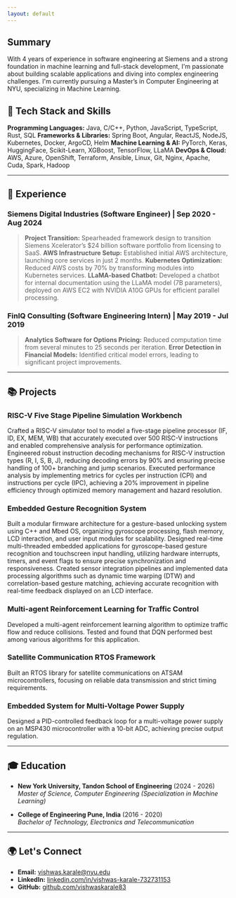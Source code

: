 ```yaml
---
layout: default
---
```


## Summary

With 4 years of experience in software engineering at Siemens and a strong foundation in machine learning and full-stack development, I'm passionate about building scalable applications and diving into complex engineering challenges. I'm currently pursuing a Master’s in Computer Engineering at NYU, specializing in Machine Learning.


## 🔧 Tech Stack and Skills
**Programming Languages:** Java, C/C++, Python, JavaScript, TypeScript, Rust, SQL
**Frameworks & Libraries:** Spring Boot, Angular, ReactJS, NodeJS, Kubernetes, Docker, ArgoCD, Helm
**Machine Learning & AI:** PyTorch, Keras, HuggingFace, Scikit-Learn, XGBoost, TensorFlow, LLaMA
**DevOps & Cloud:** AWS, Azure, OpenShift, Terraform, Ansible, Linux, Git, Nginx, Apache, Cuda, Spark, Hadoop

---

## 💼 Experience

### Siemens Digital Industries (Software Engineer) | Sep 2020 - Aug 2024
> **Project Transition:** Spearheaded framework design to transition Siemens Xcelerator’s $24 billion software portfolio from licensing to SaaS.
> **AWS Infrastructure Setup:** Established initial AWS architecture, launching core services in just 2 months.
> **Kubernetes Optimization:** Reduced AWS costs by 70% by transforming modules into Kubernetes services.
> **LLaMA-based Chatbot:** Developed a chatbot for internal documentation using the LLaMA model (7B parameters), deployed on AWS EC2 with NVIDIA A10G GPUs for efficient parallel processing.

### FinIQ Consulting (Software Engineering Intern) | May 2019 - Jul 2019
> **Analytics Software for Options Pricing:** Reduced computation time from several minutes to 25 seconds per iteration.
> **Error Detection in Financial Models:** Identified critical model errors, leading to significant project improvements.

---

## 📚 Projects

### RISC-V Five Stage Pipeline Simulation Workbench 
Crafted a RISC-V simulator tool to model a five-stage pipeline processor (IF, ID, EX, MEM, WB) that accurately executed over 500 RISC-V instructions and enabled comprehensive analysis for performance optimization.
Engineered robust instruction decoding mechanisms for RISC-V instruction types (R, I, S, B, J), reducing decoding errors by 90% and ensuring precise handling of 100+ branching and jump scenarios.
Executed performance analysis by implementing metrics for cycles per instruction (CPI) and instructions per cycle (IPC), achieving a 20% improvement in pipeline efficiency through optimized memory management and hazard resolution.

### Embedded Gesture Recognition System
Built a modular firmware architecture for a gesture-based unlocking system using C++ and Mbed OS, organizing gyroscope processing, flash memory, LCD interaction, and user input modules for scalability.
Designed real-time multi-threaded embedded applications for gyroscope-based gesture recognition and touchscreen input handling, utilizing hardware interrupts, timers, and event flags to ensure precise synchronization and responsiveness.
Created sensor integration pipelines and implemented data processing algorithms such as dynamic time warping (DTW) and correlation-based gesture matching, achieving accurate recognition with real-time feedback displayed on an LCD interface.

### Multi-agent Reinforcement Learning for Traffic Control
Developed a multi-agent reinforcement learning algorithm to optimize traffic flow and reduce collisions. Tested and found that DQN performed best among various algorithms for this application.

### Satellite Communication RTOS Framework
Built an RTOS library for satellite communications on ATSAM microcontrollers, focusing on reliable data transmission and strict timing requirements.

### Embedded System for Multi-Voltage Power Supply
Designed a PID-controlled feedback loop for a multi-voltage power supply on an MSP430 microcontroller with a 10-bit ADC, achieving precise output regulation.

---

## 🎓 Education

- **New York University, Tandon School of Engineering** (2024 - 2026)  
  *Master of Science, Computer Engineering (Specialization in Machine Learning)*

- **College of Engineering Pune, India** (2016 - 2020)  
  *Bachelor of Technology, Electronics and Telecommunication*

---

## 🌍 Let's Connect

- **Email:** [vishwas.karale@nyu.edu](mailto:vishwas.karale@nyu.edu)
- **LinkedIn:** [linkedin.com/in/vishwas-karale-732731153](https://www.linkedin.com/in/vishwas-karale-732731153/)
- **GitHub:** [github.com/vishwaskarale83](https://github.com/vishwaskarale83)
